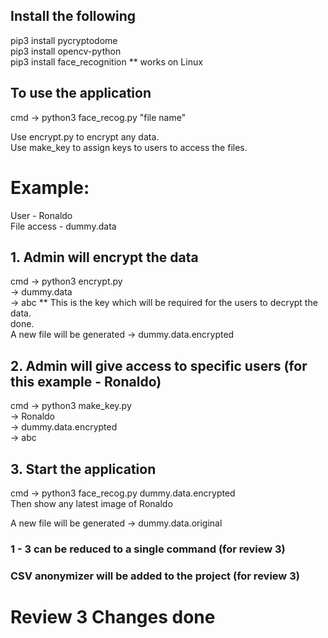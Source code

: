 ## Install the following
pip3 install pycryptodome <br />
pip3 install opencv-python <br />
pip3 install face_recognition           ** works on Linux

## To use the application
cmd -> python3 face_recog.py "file name" <br />

Use encrypt.py to encrypt any data. <br />
Use make_key to assign keys to users to access the files. 

# Example: 
User - Ronaldo <br />
File access - dummy.data

## 1. Admin will encrypt the data
cmd -> python3 encrypt.py <br />
    -> dummy.data <br />
    -> abc                          ** This is the key which will be required for the users to decrypt the data. <br />
done. <br />
A new file will be generated -> dummy.data.encrypted

## 2. Admin will give access to specific users (for this example - Ronaldo)
cmd -> python3 make_key.py <br />
    -> Ronaldo <br />
    -> dummy.data.encrypted <br />
    -> abc

## 3. Start the application 
cmd -> python3 face_recog.py dummy.data.encrypted <br />
Then show any latest image of Ronaldo <br />

A new file will be generated -> dummy.data.original <br />

### 1 - 3 can be reduced to a single command (for review 3)
### CSV anonymizer will be added to the project (for review 3)


# Review 3 Changes done
